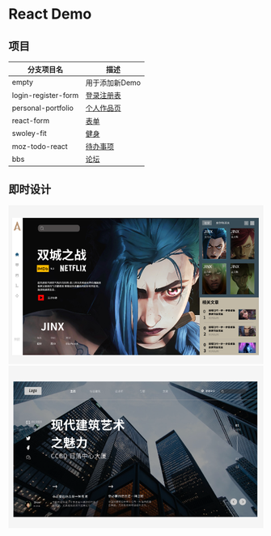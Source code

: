 # React Demo



## 项目
|分支项目名|描述|
|-|-|
|empty|用于添加新Demo|
|login-register-form|[登录注册表](https://github.com/Redari-Es/web-react-demo/tree/swoley-fit)|
| personal-portfolio|[个人作品页](https://github.com/Redari-Es/web-react-demo/tree/personal-portfolio)|
|react-form|[表单](https://github.com/Redari-Es/web-react-demo/tree/react-form)|
|swoley-fit|[健身](https://github.com/Redari-Es/web-react-demo/tree/swoley-fit)|
|moz-todo-react|[待办事项](https://github.com/Redari-Es/web-react-demo/tree/moz-todo-react)|
|bbs|[论坛](https://github.com/Redari-Es/web-react-demo/tree/bbs)|


## 即时设计

![双城之战](img/demo1)
![网页](img/demo2)

